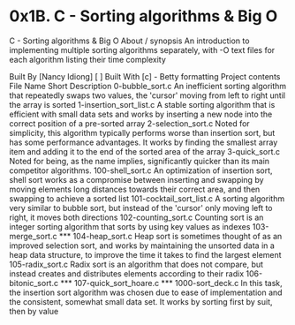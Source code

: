 # 0x1B. C - Sorting algorithms & Big O

C - Sorting algorithms & Big O
About / synopsis
An introduction to implementing multiple sorting algorithms separately, with -O text files for each algorithm listing their time complexity

Built By
[Nancy Idiong]
[ ]
Built With
[c] - Betty formatting
Project contents
File Name	Short Description
0-bubble_sort.c	An inefficient sorting algorithm that repeatedly swaps two values, the 'cursor' moving from left to right until the array is sorted
1-insertion_sort_list.c	A stable sorting algorithm that is efficient with small data sets and works by inserting a new node into the correct position of a pre-sorted array
2-selection_sort.c	Noted for simplicity, this algorithm typically performs worse than insertion sort, but has some performance advantages. It works by finding the smallest array item and adding it to the end of the sorted area of the array
3-quick_sort.c	Noted for being, as the name implies, significantly quicker than its main competitor algorithms.
100-shell_sort.c	An optimization of insertion sort, shell sort works as a compromise between inserting and swapping by moving elements long distances towards their correct area, and then swapping to achieve a sorted list
101-cocktail_sort_list.c	A sorting algorithm very similar to bubble sort, but instead of the 'cursor' only moving left to right, it moves both directions
102-counting_sort.c	Counting sort is an integer sorting algorithm that sorts by using key values as indexes
103-merge_sort.c	***
104-heap_sort.c	Heap sort is sometimes thought of as an improved selection sort, and works by maintaining the unsorted data in a heap data structure, to improve the time it takes to find the largest element
105-radix_sort.c	Radix sort is an algorithm that does not compare, but instead creates and distributes elements according to their radix
106-bitonic_sort.c	***
107-quick_sort_hoare.c	***
1000-sort_deck.c	In this task, the insertion sort algorithm was chosen due to ease of implementation and the consistent, somewhat small data set. It works by sorting first by suit, then by value
